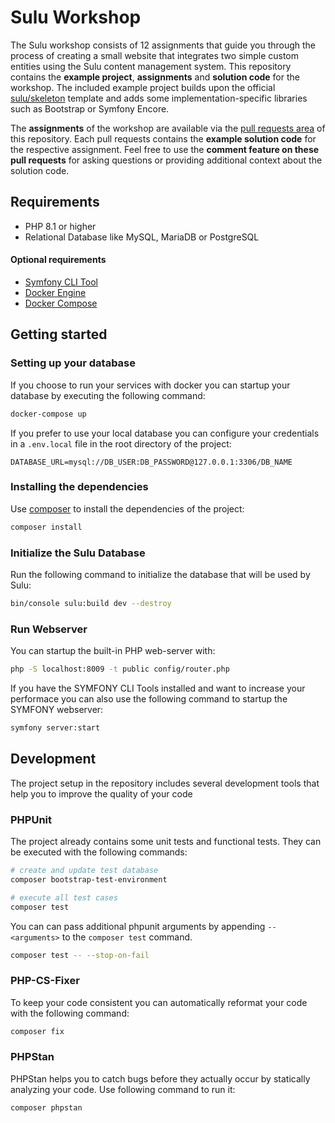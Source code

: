 # Sulu Workshop

The Sulu workshop consists of 12 assignments that guide you through the process of creating a small website that
integrates two simple custom entities using the Sulu content management system. This repository contains the
**example project**, **assignments** and **solution code** for the workshop.
The included example project builds upon the official [sulu/skeleton](https://github.com/sulu/skeleton) template and
adds some implementation-specific libraries such as Bootstrap or Symfony Encore.

The **assignments** of the workshop are available via the [pull requests area](https://github.com/sulu/sulu-workshop/pulls?q=is%3Aopen+is%3Apr+label%3Aassignment+sort%3Acreated-asc) of this repository.
Each pull requests contains the **example solution code** for the respective assignment. Feel free to use the
**comment feature on these pull requests** for asking questions or providing additional context about the solution code.

## Requirements

- PHP 8.1 or higher
- Relational Database like MySQL, MariaDB or PostgreSQL

#### Optional requirements
- [Symfony CLI Tool](https://symfony.com/doc/master/cloud/getting-started.html)
- [Docker Engine](https://docs.docker.com/engine/installation/)
- [Docker Compose](https://docs.docker.com/compose/install/)

## Getting started

### Setting up your database

If you choose to run your services with docker you can startup your database by executing the following command:

```bash
docker-compose up
```

If you prefer to use your local database you can configure your credentials in a `.env.local` file in the root directory of the project:

```dotenv
DATABASE_URL=mysql://DB_USER:DB_PASSWORD@127.0.0.1:3306/DB_NAME
```

### Installing the dependencies

Use [composer](https://getcomposer.org/) to install the dependencies of the project:

```bash
composer install
```

### Initialize the Sulu Database

Run the following command to initialize the database that will be used by Sulu:

```bash
bin/console sulu:build dev --destroy
```

### Run Webserver

You can startup the built-in PHP web-server with:

```bash
php -S localhost:8009 -t public config/router.php
```

If you have the SYMFONY CLI Tools installed and want to increase your performace you can also use the following command to startup the SYMFONY webserver:

```bash
symfony server:start
```

## Development

The project setup in the repository includes several development tools that help you to improve the quality of your code

### PHPUnit

The project already contains some unit tests and functional tests. They can be executed with the following commands:

```bash
# create and update test database
composer bootstrap-test-environment

# execute all test cases
composer test
```

You can can pass additional phpunit arguments by appending `-- <arguments>` to the `composer test` command.

```bash
composer test -- --stop-on-fail
```

### PHP-CS-Fixer

To keep your code consistent you can automatically reformat your code with the following command:

```bash
composer fix
```

### PHPStan

PHPStan helps you to catch bugs before they actually occur by statically analyzing your code. Use following command to run it:

```bash
composer phpstan
```
